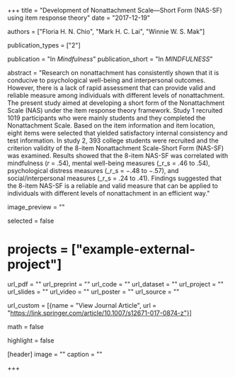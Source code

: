 +++
title = "Development of Nonattachment Scale—Short Form (NAS-SF) using item response theory"
date = "2017-12-19"

authors = ["Floria H. N. Chio", "Mark H. C. Lai", "Winnie W. S. Mak"]

publication_types = ["2"]

publication = "In *Mindfulness*"
publication_short = "In *MINDFULNESS*"

abstract = "Research on nonattachment has consistently shown that it is conducive to psychological well-being and interpersonal outcomes. However, there is a lack of rapid assessment that can provide valid and reliable measure among individuals with different levels of nonattachment. The present study aimed at developing a short form of the Nonattachment Scale (NAS) under the item response theory framework. Study 1 recruited 1019 participants who were mainly students and they completed the Nonattachment Scale. Based on the item information and item location, eight items were selected that yielded satisfactory internal consistency and test information. In study 2, 393 college students were recruited and the criterion validity of the 8-item Nonattachment Scale-Short Form (NAS-SF) was examined. Results showed that the 8-item NAS-SF was correlated with mindfulness (_r_ = .54), mental well-being measures (_r_s = .46 to .54), psychological distress measures (_r_s = −.48 to −.57), and social/interpersonal measures (_r_s = .24 to .41). Findings suggested that the 8-item NAS-SF is a reliable and valid measure that can be applied to individuals with different levels of nonattachment in an efficient way."

image_preview = ""

selected = false

# projects = ["example-external-project"]

url_pdf = ""
url_preprint = ""
url_code = ""
url_dataset = ""
url_project = ""
url_slides = ""
url_video = ""
url_poster = ""
url_source = ""

url_custom = [{name = "View Journal Article", url = "https://link.springer.com/article/10.1007/s12671-017-0874-z"}]

math = false

highlight = false

[header]
image = ""
caption = ""

+++


